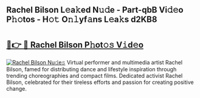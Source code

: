 ## Rachel Bilson L𝚎a𝚔ed N𝚞𝚍e - Part-qbB Vi𝚍𝚎o P𝚑𝚘tos - H𝚘𝚝 O𝚗𝚕yf𝚊ns L𝚎a𝚔s d2KB8

# <h2><a href="http://kf5tbl9.oniu.top/?m=Rachel+Bilson">🔗👉 🔴 Rachel Bilson P𝚑ot𝚘𝚜 V𝚒d𝚎o</a></h2>

[![Rachel Bilson Nu𝚍e𝚜](https://i.imgur.com/0qMVB7G.gif)](http://kf5tbl9.oniu.top/?m=Rachel+Bilson)
Virtual performer and multimedia artist Rachel Bilson, famed for distributing dance and lifestyle inspiration through trending choreographies and compact films. Dedicated activist Rachel Bilson, celebrated for their tireless efforts and passion for creating positive change.  

